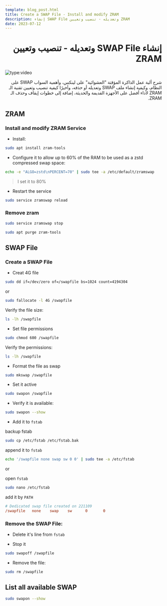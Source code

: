 ```yaml
---
template: blog_post.html
title: Create a SWAP File - Install and modify ZRAM
description: إنشاء SWAP File وتعديله - تنصيب وتعيين ZRAM
date: 2023-07-12
---
```


# <div dir="rtl">إنشاء SWAP File وتعديله - تنصيب وتعيين ZRAM</div>

![type:video](https://www.youtube.com/embed/yWuHI7uoftY)

<div dir="rtl">
شرح ألية عمل الذاكرة المؤقتة "العشوائية" على لينكس، وأهمية السواب SWAP على النظام، وكيفية إنشاء ملف SWAP وتعديله أو حذفه، وأخيرًا كيفية تنصيب وتعيين تقنية الـ ZRAM لأداء أفضل على الأجهزة القديمة والحديثة، إضافة إلى خطوات إيقاف وحذف الـ ZRAM.
</div>

<p hidden>#more</p>

## ZRAM

### Install and modify ZRAM Service

- Install:

```sh
sudo apt install zram-tools
```

- Configure it to allow up to 60% of the RAM to be used as a zstd compressed swap space:

```sh
echo -e "ALGO=zstd\nPERCENT=70" | sudo tee -a /etc/default/zramswap
```

> I set it to 80%

- Restart the service

```sh
sudo service zramswap reload
```

### Remove zram

```sh
sudo service zramswap stop
```
```sh
sudo apt purge zram-tools
```

## SWAP File

### Create a SWAP File

- Creat 4G file

```sh
sudo dd if=/dev/zero of=/swapfile bs=1024 count=4194304
```
or

```sh
sudo fallocate -l 4G /swapfile
```

Verify the file size:

```sh
ls -lh /swapfile
```

- Set file permissions

```sh
sudo chmod 600 /swapfile
```

Verify the permissions:

```sh
ls -lh /swapfile
```

- Format the file as swap

```sh
sudo mkswap /swapfile
```

- Set it active

```sh
sudo swapon /swapfile
```

- Verify it is available:

```sh
sudo swapon --show
```

- Add it to `fstab`

backup fstab

```sh
sudo cp /etc/fstab /etc/fstab.bak
```

append it to `fstab`

```sh
echo '/swapfile none swap sw 0 0' | sudo tee -a /etc/fstab
```

or

open `fstab`

```sh
sudo nano /etc/fstab
```

add it by `PATH`

``` ini
# Dedicated swap file created on 221109
/swapfile   none    swap    sw      0       0
```

### Remove the SWAP File:

- Delete it's line from `fstab`

- Stop it

```sh
sudo swapoff /swapfile
```

- Remove the file:

```sh
sudo rm /swapfile
```

## List all available SWAP

```sh
sudo swapon --show
```